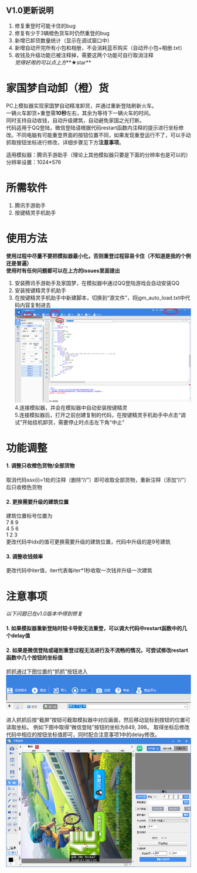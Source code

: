 ## V1.0更新说明
1. 修复重登时可能卡住的bug  
2. 修复有少于3辆橙色货车时仍然重登的bug  
3. 新增已卸货数量统计（显示在调试窗口中）  
4. 新增自动开完所有小包和相册，不会消耗蓝币购买（自动开小包+相册.txt）  
5. 收钱及升级功能已被注释掉，需要这两个功能可自行取消注释  
*觉得好用的可以点上方***★star**  

# 家国梦自动卸（橙）货

PC上模拟器实现家国梦自动精准卸货，并通过重新登陆刷新火车。  
一辆火车卸货+重登需**10秒**左右，其余为等待下一辆火车的时间。  
同时支持自动收钱，自动升级建筑，自动避免家国之光打断。  
代码适用于QQ登陆，微信登陆请根据代码restart函数内注释的提示进行坐标修改。不同电脑有可能重登界面的按钮位置不同，如果发现重登运行不了，可以手动抓取按钮坐标进行修改，详细步骤见下方**注意事项**。  


适用模拟器：腾讯手游助手（理论上其他模拟器只要是下面的分辨率也是可以的）  
分辨率设置：1024*576  

# 所需软件
1. 腾讯手游助手  
2. 按键精灵手机助手  
  
# 使用方法
**使用过程中尽量不要把模拟器最小化，否则重登过程容易卡住（不知道是我的个例还是普遍）**  
**使用时有任何问题都可以在上方的issues里面提出**  
1. 安装腾讯手游助手及家国梦，在模拟器中通过QQ登陆游戏会自动安装QQ  
2. 安装按键精灵手机助手  
3. 在按键精灵手机助手中新建脚本，切换到“源文件”，将jgm_auto_load.txt中代码内容复制进去  
![Image text](https://github.com/LSC527/jgm_auto_load/blob/master/%E6%8C%89%E9%94%AE%E7%B2%BE%E7%81%B5%E6%89%8B%E6%9C%BA%E5%8A%A9%E6%89%8B%E8%8A%82%E9%9D%A2.png)
4.连接模拟器，并会在模拟器中自动安装按键精灵  
5.连接模拟器后，打开之前创建复制的代码，在按键精灵手机助手中点击“调试”开始挂机卸货，需要停止时点击左下角“中止”  

# 功能调整
#### 1. 调整只收橙色货物/全部货物  
取消代码ssx(i)=1处的注释（删除“//”）即可收取全部货物，重新注释（添加“//”）后只收橙色货物  
  
#### 2. 更换需要升级的建筑位置  
建筑位置标号位置为  
7 8 9  
4 5 6  
1 2 3  
更改代码中idx的值可更换需要升级的建筑位置，代码中升级的是9号建筑  
  
#### 3. 调整收钱频率
更改代码中iter值，iter代表每iter*1秒收取一次钱并升级一次建筑  

# 注意事项
*以下问题已在v1.0版本中得到修复*  
#### 1. 如果模拟器重新登陆时较卡导致无法重登，可以调大代码中restart函数中的几个delay值  
  
#### 2. 如果是微信登陆或碰到重登过程无法进行及不流畅的情况，可尝试修改restart函数中几个按钮的坐标值  
抓抓通过下图位置的“抓抓”按钮进入
![Image text](https://github.com/LSC527/jgm_auto_load/blob/master/%E6%8A%93%E6%8A%93%E6%8C%89%E9%92%AE.png)
  
进入抓抓后按“截屏”按钮可截取模拟器中对应画面，然后移动鼠标到按钮的位置可读取坐标。
例如下图中取得“微信登陆”按钮的坐标为849, 398。
取得坐标后修改代码中相应的按钮坐标值即可，同时配合注意事项1中的delay修改。
![Image text](https://github.com/LSC527/jgm_auto_load/blob/master/%E6%8A%93%E6%8A%93.png)
